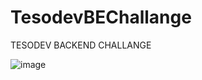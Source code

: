 # TesodevBEChallange
TESODEV BACKEND CHALLANGE

![image](https://user-images.githubusercontent.com/56643124/138010128-5fc9159c-b0e4-43d4-8552-9af096b29e6a.png)
